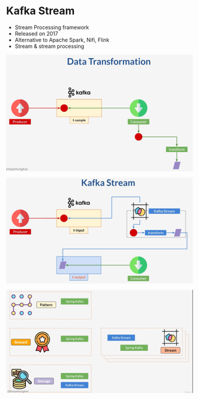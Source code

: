 # Kafka Stream

* Stream Processing framework
* Released on 2017
* Alternative to Apache Spark, Nifi, Flink
* Stream & stream processing   

![img.png](img.png)

![img_1.png](img_1.png)

![img_2.png](img_2.png)
